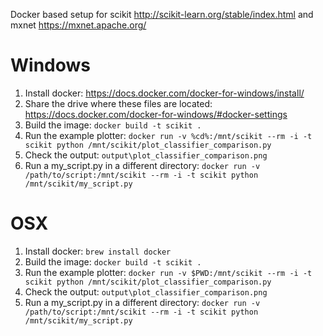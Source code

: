 Docker based setup for scikit http://scikit-learn.org/stable/index.html and mxnet https://mxnet.apache.org/

# Windows
1. Install docker: https://docs.docker.com/docker-for-windows/install/
1. Share the drive where these files are located: https://docs.docker.com/docker-for-windows/#docker-settings
1. Build the image: ```docker build -t scikit .```
1. Run the example plotter: ```docker run -v %cd%:/mnt/scikit --rm -i -t scikit python /mnt/scikit/plot_classifier_comparison.py```
1. Check the output: ```output\plot_classifier_comparison.png```
1. Run a my_script.py in a different directory: ```docker run -v /path/to/script:/mnt/scikit --rm -i -t scikit python /mnt/scikit/my_script.py```

# OSX

1. Install docker: ```brew install docker```
1. Build the image: ```docker build -t scikit .```
1. Run the example plotter: ```docker run -v $PWD:/mnt/scikit --rm -i -t scikit python /mnt/scikit/plot_classifier_comparison.py```
1. Check the output: ```output\plot_classifier_comparison.png```
1. Run a my_script.py in a different directory: ```docker run -v /path/to/script:/mnt/scikit --rm -i -t scikit python /mnt/scikit/my_script.py```
